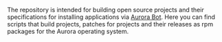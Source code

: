 The repository is intended for building open source projects and their specifications for installing applications via [Aurora Bot](https://keygenqt.github.io/aurora-bot). Here you can find scripts that build projects, patches for projects and their releases as rpm packages for the Aurora operating system.
